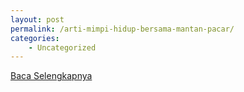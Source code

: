 ```yaml
---
layout: post
permalink: /arti-mimpi-hidup-bersama-mantan-pacar/
categories:
    - Uncategorized
---
```


[Baca Selengkapnya](/03)